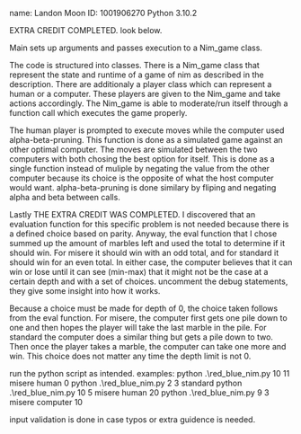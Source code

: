 name: Landon Moon
ID: 1001906270
Python 3.10.2

EXTRA CREDIT COMPLETED. look below.

Main sets up arguments and passes execution to a Nim_game class.

The code is structured into classes. There is a Nim_game class that represent the state and runtime of a game of nim as described in the description. There are additionaly a player class which can represent a human or a computer. These players are given to the Nim_game and take actions accordingly. The Nim_game is able to moderate/run itself through a function call which executes the game properly.

The human player is prompted to execute moves while the computer used alpha-beta-pruning. This function is done as a simulated game against an other optimal computer. The moves are simulated between the two computers with both chosing the best option for itself. This is done as a single function instead of muliple by negating the value from the other computer because its choice is the opposite of what the host computer would want. alpha-beta-pruning is done similary by fliping and negating alpha and beta between calls.


Lastly THE EXTRA CREDIT WAS COMPLETED. I discovered that an evaluation function for this specific problem is not needed because there is a defined choice based on parity. Anyway, the eval function that I chose summed up the amount of marbles left and used the total to determine if it should win. For misere it should win with an odd total, and for standard it should win for an even total. In either case, the computer believes that it can win or lose until it can see (min-max) that it might not be the case at a certain depth and with a set of choices. uncomment the debug statements, they give some insight into how it works.

Because a choice must be made for depth of 0, the choice taken follows from the eval function. For misere, the computer first gets one pile down to one and then hopes the player will take the last marble in the pile. For standard the computer does a similar thing but gets a pile down to two. Then once the player takes a marble, the computer can take one more and win. This choice does not matter any time the depth limit is not 0.




run the python script as intended. examples:
python .\red_blue_nim.py 10 11 misere human 0
python .\red_blue_nim.py 2 3 standard
python .\red_blue_nim.py 10 5 misere human 20
python .\red_blue_nim.py 9 3 misere computer 10

input validation is done in case typos or extra guidence is needed.